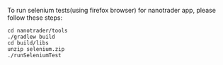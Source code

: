 To run selenium tests(using firefox browser) for nanotrader app, please follow these steps:

    cd nanotrader/tools
    ./gradlew build
    cd build/libs
    unzip selenium.zip
    ./runSeleniumTest
